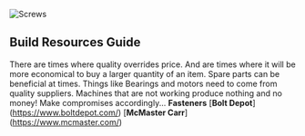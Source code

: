 ![Screws](images/F695-2RS.png)
## Build Resources Guide
There are times where quality overrides price.
And are times where it will be more economical to buy a larger quantity of an item. Spare parts can be beneficial at times. 
Things like Bearings and motors need to come from quality suppliers. Machines that are not working produce nothing and no money! Make compromises accordingly...
**Fasteners**
[**Bolt Depot**] (https://www.boltdepot.com/)
[**McMaster Carr**] (https://www.mcmaster.com/)

